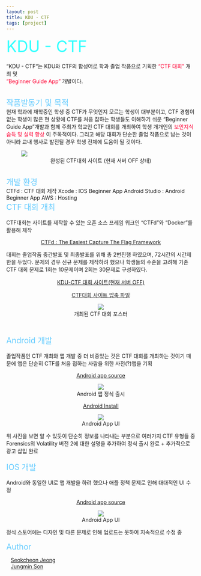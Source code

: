 ```yaml
---
layout: post
title: KDU - CTF
tags: [project]
---
```


<span style="font-size:3em; color:#33FFFF;">KDU - CTF</span>
<br>     
“KDU - CTF“는 KDU와 CTF의 합성어로 학과 졸업 작품으로 기획한
<span style="font-size:1em; color:#FF0033;">“CTF 대회”</span> 
개최 및   
<span style="font-size:1em; color:#FF0033;">“Beginner Guide App”</span>
개발이다. 

<br>
<span style="font-size:1.5em; color:#66CCFF;">작품발동기 및 목적</span>    
<br>
현재 학과에 재학중인 학생 중 CTF가 무엇인지 모르는 학생이 대부분이고, CTF 경험이 없는 학생이 많은 현 상황에 CTF를 처음 잡하는 학생들도 이해하기 쉬운 “Beginner Guide App”개발과 함께 주최가 학교인 CTF 대회를 개최하여 학생 개개인의 
<span style="font-size:1em; color:#FF0033;">보안지식 습득 및 실력 향상</span>
이 주목적이다.   
그리고 해당 대회가 단순한 졸업 작품으로 남는 것이 아니라 교내 행사로 발전될 경우 학생 전체에 도움이 될 것이다.
<figure>
<img src="https://user-images.githubusercontent.com/92027143/178180818-6311d93d-195e-4a59-b1da-876be91f7e73.png">
<div style="text-align:center">
<figcaption>
완성된 CTF대회 사이트
(현재 서버 OFF 상태)
</figcaption>
</div>
</figure>

<br>
<span style="font-size:1.5em; color:#66CCFF;">개발 환경</span>
<br>
CTFd : CTF 대회 제작   
Xcode : IOS Beginner App   
Android Studio : Android Beginner App   
AWS : Hosting

<!--<br>-->
<!--<span style="font-size:2em; color:#99FFCC;">개발</span>-->
<br>
<span style="font-size:1.5em; color:#66CCFF;">CTF 대회 개최</span>
<br>
<br>
CTF대회는 사이트를 제작할 수 있는 오픈 소스 프레임 워크인 “CTFd”와 “Docker”를 활용해 제작
<p>
<div style="text-align:center">
   <a href="https://ctfd.io/">CTFd : The Easiest Capture The Flag Framework</a>
  </div>
</p>
대회는 졸업작품 중간발표 및 최종발표를 위해 총 2번진행 하였으며, 72시간의 시간제한을 두었다. 문제의 경우 신규 문제를 제작하려 했으나 학생들의 수준을 고려해 기존 CTF 대회 문제로 1회는 10문제이며 2회는 30문제로 구성하였다.
<p>
<div style="text-align:center">
   <a href="https://kductf.com">KDU-CTF 대회 사이트(현재 서버 OFF)</a>
  </div>
</p>

<p>
<div style="text-align:center">
   <a href="https://github.com/Accio3014/senior-project-2022/tree/main/CTFd">CTF대회 사이트 압축 파일</a>
  </div>
</p>

<div style="text-align:center;">
<figure>
<img src="https://user-images.githubusercontent.com/92027143/178190500-ee09e2ad-d5f1-40d2-a2fb-954292889984.png" >
<figcaption>
개최된 CTF 대회 포스터
</figcaption>
</figure>
</div>
<br>


<span style="font-size:1.5em; color:#66CCFF;">Android 개발</span>
<br>
<br>
졸업작품인 CTF 개최와 앱 개발 중 더 비중있는 것은 CTF 대회를 개최하는 것이기 때문에 앱은 단순히 CTF를 처음 접하는 사람을 위한 사전(?)앱을 기획   
<p>
<div style="text-align:center">
   <a href="https://github.com/Accio3014/senior-project-2022/tree/main/KDU-CTF/Android">Android app source</a>
  </div>
</p>

<div style="text-align:center;">
<figure>
<img src="https://user-images.githubusercontent.com/92027143/178194897-64f53a7d-8121-422a-9937-9637259dd48b.png" >
<figcaption>
Android 앱 정식 출시
</figcaption>
</figure>
</div>

<p>
<div style="text-align:center">
   <a href="https://play.google.com/store/apps/details?id=com.senior.senior_project">Android Install</a>
  </div>
</p>   

<div style="text-align:center;">
<figure>
<img src="https://user-images.githubusercontent.com/92027143/178192321-ad357a2c-826a-4da3-b9ee-ed62bcdd1fb8.png" >
<figcaption>
Android App UI
</figcaption>
</figure>
</div>
위 사진을 보면 알 수 있듯이 단순히 정보를 나타내는 부분으로 여러가지 CTF 유형들 중 Forensics의 Volatility 버전 2에 대한 설명을 추가하여 정식 출시 완료   
+ 추가적으로 광고 삽입 완료

<br>

<br>
<span style="font-size:1.5em; color:#66CCFF;">IOS 개발</span>
<br>
<br> 
Android와 동일한 UI로 앱 개발을 하려 했으나 애플 정책 문제로 인해 대대적인 UI 수정
<p>
<div style="text-align:center">
   <a href="https://github.com/Accio3014/senior-project-2022/tree/main/KDU-CTF/IOS">Android app source</a>
  </div>
</p>

<div style="text-align:center;">
<figure>
<img src="https://user-images.githubusercontent.com/92027143/178192789-1c86f74b-2d99-48af-b6ee-b90141d7917b.png" >
<figcaption>
Android App UI
</figcaption>
</figure>
</div>
정식 스토어에는 디자인 및 다른 문제로 인해 업로드는 못하여 지속적으로 수정 중

<br>
<br>
<span style="font-size:1.5em; color:#66CCFF;">Author</span>
<p>
<div>
   <a href="https://accio3014.github.io/">Seokcheon Jeong</a>
   <br>
   <a href="https://github.com/jungjungminmin">Jungmin Son</a>
  </div>
</p>
